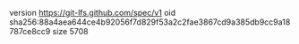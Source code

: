 version https://git-lfs.github.com/spec/v1
oid sha256:88a4aea644ce4b92056f7d829f53a2c2fae3867cd9a385db9cc9a18787ce8cc9
size 5708
